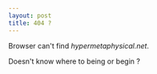 ```yaml
---
layout: post
title: 404 ?
---
```


Browser can't find *hypermetaphysical.net*.


Doesn't know where to being or begin ?
